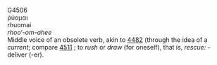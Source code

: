 <body>
  <p>G4506<br>  ῥύομαι  <br> rhuomai  <br><i>rhoo‘-om-ahee </i><br>Middle voice of an obsolete verb, akin to <a href="g4482.htm">4482</a> (through the idea of a <i>current</i>; compare <a href="g4511.htm">4511</a> ; to <i>rush</i> or <i>draw</i> (for oneself), that is, <i>rescue:</i> - deliver (-er).<br></p>
 </body>